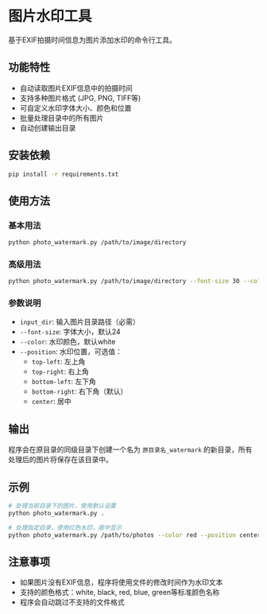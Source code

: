 # 图片水印工具

基于EXIF拍摄时间信息为图片添加水印的命令行工具。

## 功能特性

- 自动读取图片EXIF信息中的拍摄时间
- 支持多种图片格式 (JPG, PNG, TIFF等)
- 可自定义水印字体大小、颜色和位置
- 批量处理目录中的所有图片
- 自动创建输出目录

## 安装依赖

```bash
pip install -r requirements.txt
```

## 使用方法

### 基本用法
```bash
python photo_watermark.py /path/to/image/directory
```

### 高级用法
```bash
python photo_watermark.py /path/to/image/directory --font-size 30 --color red --position center
```

### 参数说明

- `input_dir`: 输入图片目录路径（必需）
- `--font-size`: 字体大小，默认24
- `--color`: 水印颜色，默认white
- `--position`: 水印位置，可选值：
  - `top-left`: 左上角
  - `top-right`: 右上角  
  - `bottom-left`: 左下角
  - `bottom-right`: 右下角（默认）
  - `center`: 居中

## 输出

程序会在原目录的同级目录下创建一个名为 `原目录名_watermark` 的新目录，所有处理后的图片将保存在该目录中。

## 示例

```bash
# 处理当前目录下的图片，使用默认设置
python photo_watermark.py .

# 处理指定目录，使用红色水印，居中显示
python photo_watermark.py /path/to/photos --color red --position center --font-size 32
```

## 注意事项

- 如果图片没有EXIF信息，程序将使用文件的修改时间作为水印文本
- 支持的颜色格式：white, black, red, blue, green等标准颜色名称
- 程序会自动跳过不支持的文件格式
